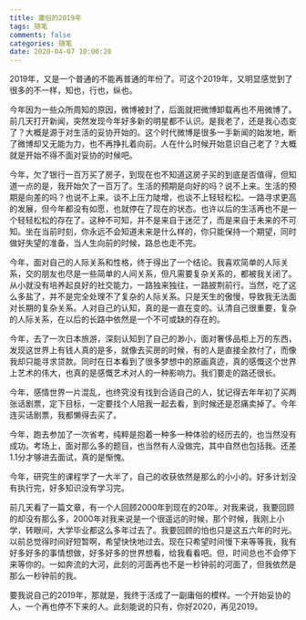 ```yaml
---
title: 庸俗的2019年
tags: 随笔
comments: false
categories: 随笔
date: 2020-04-07 10:00:20
---
```


2019年，又是一个普通的不能再普通的年份了。可这个2019年，又明显感觉到了很多的不一样，知也，行也，纵也。
<!--more-->
今年因为一些众所周知的原因，微博被封了，后面就把微博卸载再也不用微博了。前几天打开新闻，突然发现今年好多新的明星都不认识。是我老了，还是我心态变了？大概是源于对生活的妥协开始的。这个时代微博是很多一手新闻的始发地，断了微博却又无能为力，也不再挣扎着向前。人在什么时候开始意识自己老了？大概就是开始不得不面对妥协的时候吧。

今年，欠了银行一百万买了房子，到现在也不知道这房子买的到底是否值得，但知道一点的是，我开始欠了一百万了。生活的预期是向好的吗？说不上来。生活的预期是向差的吗？也说不上来。谈不上压力陡增，也谈不上轻轻松松。一路寻求更高的发展，但今年都没有如愿，也就停在了现在的状态。也许以后的生活再也不是一个轻轻松松的存在了。这种不可知，并不是来自于迷茫了，而是来自于未来的不可知。坐在当前时刻，你永远不会知道未来是什么样的，你只能保持一个期望，同时做好失望的准备，当人生向前的时候，路总也走不完。

今年，面对自己的人际关系和性格，终于得出了一个结论。我喜欢简单的人际关系，交的朋友也尽是一些简单的人间关系，但凡需要复杂关系的，都被我关闭了。从小就没有培养起良好的社交能力，一路独来独往，一路披荆前行。当然，吃了这么多盐了，并不是完全处理不了复杂的人际关系。只是天生的傲慢，导致我无法面对长期的复杂关系。人对自己的认知，真的是一直在变的。认清自己很重要，复杂的人际关系，在以后的长路中依然是一个不可或缺的存在的。

今年，去了一次日本旅游，深刻认知到了自己的渺小，面对奢侈品柜上万的东西，发现这世界上有钱人真的是多，就像去买房的时候，有的人是直接全款付了，而像我却只能寻求贷款。同时在日本看到了很多梦想中的原画真迹，真的感慨这个世界上艺术的伟大，也真的是感慨艺术对人的一种影响力。我们要走的路还很长。

今年，感情世界一片混乱，也终究没有找到合适自己的人，犹记得去年年初了买两张话剧票，定下目标，一定要找个人陪我一起去看，到时候还是忍痛卖掉了。今年连买话剧票，我都懒得去买了。

今年，跑去参加了一次省考，纯粹是抱着一种多一种体验的经历去的，也当然没有成功。考场上，面对那么多的题目，也当然有人没做完，其中自然也包括我。还差1.1分才够进去面试，真的是惭愧。

今年，研究生的课程学了一大半了，自己的收获依然是那么的小小的。好多计划没有执行完，好多知识没有学习完。

前几天看了一篇文章，有一个人回顾2000年到现在的20年。对我来说，我要回顾的却没有那么多，2000年对我来说是一个很遥远的时候，那个时候，我刚上小学，转眼间，大学毕业都这么多年过去了。我要回顾的怕也只是这五六年的时光。以前总觉得时间好短暂啊，希望快快地过去。现在只希望时间慢下来等等我，我有好多好多的事情想做，好多好多的世界想看，给我看看吧。但，时间总也不会停下来等你的。一如奔流的大河，此刻的河面再也不是一秒钟前的河面了，但我依然是那么一秒钟前的我。

要我说自己的2019年，那就是，我终于活成了一副庸俗的模样。一个开始妥协的人，一个再也停不下来的人。此刻能说的只有，你好2020，再见2019。
